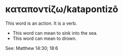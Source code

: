 # καταποντίζω/katapontizō
This word is an action. It is a verb.
* This word can mean to sink into the sea.
* This word can mean to drown.

See: Matthew 14:30; 18:6 
